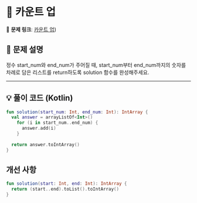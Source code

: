 # 📝 카운트 업

🔗 **문제 링크**: [카운트 업]([https://school.programmers.co.kr/learn/courses/30/lessons/181920))

## 📌 문제 설명  
정수 start_num와 end_num가 주어질 때, start_num부터 end_num까지의 숫자를 차례로 담은 리스트를 return하도록 solution 함수를 완성해주세요.

---

## 💡 풀이 코드 (Kotlin)
```kotlin
fun solution(start_num: Int, end_num: Int): IntArray {
  val answer = arrayListOf<Int>()
    for (i in start_num..end_num) {
      answer.add(i)
    }
        
  return answer.toIntArray()
}
```

## 개선 사항
```kotlin
fun solution(start: Int, end: Int): IntArray {
  return (start..end).toList().toIntArray()
}
```
